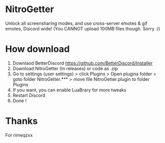 # NitroGetter
Unlock all screensharing modes, and use cross-server emotes &amp; gif emotes, Discord wide! (You CANNOT upload 100MB files though. Sorry :/)

# How download 
1. Downlaod BetterDiscord 
https://github.com/BetterDiscord/Installer
3. Download NitroGetter (In releases) or code as .zip
2. Go to settings (user settings) > click Plugins > Open plugins folder > goto folder NitroGetter.*** > move file NitroGetter.plugin to folder Plugins
3. If you want, you can enable LuaBrary for more tweaks
4. Restart Discord
5. Done !

# Thanks
For rimeqzxx
 
